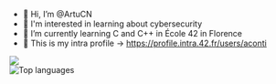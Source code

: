 



- 👋 Hi, I’m @ArtuCN
- 🤖 I'm interested in learning about cybersecurity
- 🌱 I’m currently learning C and C++ in École 42 in Florence
- 🥸 This is my intra profile -> https://profile.intra.42.fr/users/aconti


  
<picture>
  <source
    srcset="https://github-readme-stats.vercel.app/api?username=ArtuCN&show_icons=true&theme=midnight-purple"
    media="(prefers-color-scheme: dark)"
  />
  <source
    srcset="https://github-readme-stats.vercel.app/api?username=ArtuCN&show_icons=true"
    media="(prefers-color-scheme: light), (prefers-color-scheme: no-preference)"
  />
  <img src="https://github-readme-stats.vercel.app/api?username=ArtuCN&show_icons=true" />
  
</picture>
<picture>
  <source 
    media="(prefers-color-scheme: dark)" 
    srcset="https://github-readme-stats.vercel.app/api/top-langs/?username=artucn&theme=midnight-purple"
  />
  <img 
    src="https://github-readme-stats.vercel.app/api/top-langs/?username=artucn" 
    alt="Top languages"
    style="display: block; max-width: 90%; height: auto;"
  />
</picture>

